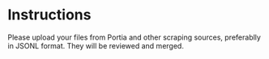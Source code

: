 # Instructions

Please upload your files from Portia and other scraping sources, preferablly in JSONL format. They will be reviewed and merged. 
